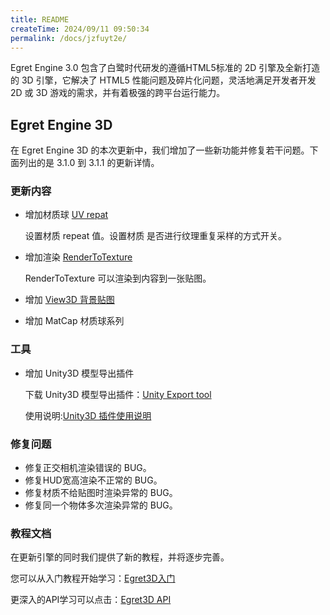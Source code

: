 ```yaml
---
title: README
createTime: 2024/09/11 09:50:34
permalink: /docs/jzfuyt2e/
---
```

Egret Engine 3.0 包含了白鹭时代研发的遵循HTML5标准的 2D 引擎及全新打造的 3D 引擎，它解决了 HTML5 性能问题及碎片化问题，灵活地满足开发者开发 2D 或 3D 游戏的需求，并有着极强的跨平台运行能力。

## Egret Engine 3D

在 Egret Engine 3D 的本次更新中，我们增加了一些新功能并修复若干问题。下面列出的是 3.1.0 到 3.1.1 的更新详情。

### 更新内容

* 增加材质球 [UV repat](http://edn.egret.com/cn/apidoc/index/name/egret3d.MaterialBase#repeat)

	设置材质 repeat 值。设置材质 是否进行纹理重复采样的方式开关。

* 增加渲染 [RenderToTexture](http://edn.egret.com/cn/apidoc/index/name/egret3d.RenderTexture)

	RenderToTexture 可以渲染到内容到一张贴图。

* 增加 [View3D 背景贴图](http://edn.egret.com/cn/apidoc/index/name/egret3d.View3D#backImage)

* 增加 MatCap 材质球系列

### 工具

* 增加 Unity3D 模型导出插件

	下载 Unity3D 模型导出插件：[Unity Export tool](https://github.com/egret-labs/egret-3d/tree/rc/3.1.1/ExportTools/unity%20Export%20tool)

	使用说明:[Unity3D 插件使用说明](https://github.com/egret-labs/egret-3d/blob/rc/3.1.1/ExportTools/unity%20Export%20tool/%E6%8F%92%E4%BB%B6%E4%BD%BF%E7%94%A8%E8%AF%B4%E6%98%8E.md)

### 修复问题

* 修复正交相机渲染错误的 BUG。
* 修复HUD宽高渲染不正常的 BUG。
* 修复材质不给贴图时渲染异常的 BUG。
* 修复同一个物体多次渲染异常的 BUG。

### 教程文档

在更新引擎的同时我们提供了新的教程，并将逐步完善。

您可以从入门教程开始学习：[Egret3D入门](http://edn.egret.com/cn/docs/page/906)

更深入的API学习可以点击：[Egret3D API](http://edn.egret.com/cn/apidoc/index/name/egret3d.AlphaMaskMethod)

